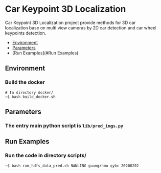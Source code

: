 # Car Keypoint 3D Localization
Car Keypoint 3D Localization project provide methods for 3D car localization base on multi view cameras by 2D car detection and car wheel keypoints detection. 

<!-- TOC -->
- [Environment](#Environment)
- [Parameters](#Parameters)
- [Run Examples](#Run Examples)
<!-- /TOC -->

## Environment
### Build the docker 
```shell
# In directory docker/
~$ bash build_docker.sh
```

## Parameters
### The entry main python script is `lib/pred_imgs.py` 


## Run Examples
### Run the code in directory scripts/
```shell
~$ bash run_hdfs_data_pred.sh NANLING guangzhou qybc 20200202
```